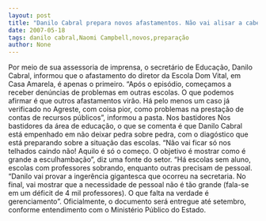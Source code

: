 ```yaml
---
layout: post
title: "Danilo Cabral prepara novos afastamentos. Não vai alisar a cabeça de gestores ruins"
date: 2007-05-18
tags: danilo cabral,Naomi Campbell,novos,preparação
author: None
---
```

Por meio de sua assessoria de imprensa, o secret&aacute;rio de Educa&ccedil;&atilde;o, Danilo Cabral, informou que o afastamento do diretor da Escola Dom Vital, em Casa Amarela, &eacute; apenas o primeiro.
&ldquo;Ap&oacute;s o epis&oacute;dio, come&ccedil;amos a receber den&uacute;ncias de problemas em outras escolas. O que podemos afirmar &eacute; que outros afastamentos vir&atilde;o. H&aacute; pelo menos um caso j&aacute; verificado no Agreste, com coisa pior, como problemas na presta&ccedil;&atilde;o de contas de recursos p&uacute;blicos&rdquo;, informou a pasta.
Nos bastidores
Nos bastidores da &aacute;rea de educa&ccedil;&atilde;o, o que se comenta &eacute; que Danilo Cabral est&aacute; empenhado em n&atilde;o deixar pedra sobre pedra, com o diag&oacute;stico que est&aacute; preparando sobre a situa&ccedil;&atilde;o das escolas.
&ldquo;N&atilde;o vai ficar s&oacute; nos telhados caindo n&atilde;o! Aquilo &eacute; s&oacute; o come&ccedil;o. O objetivo &eacute; mostrar como &eacute; grande a esculhamba&ccedil;&atilde;o&rdquo;, diz uma fonte do setor. &ldquo;H&aacute; escolas sem aluno, escolas com professores sobrando, enquanto outras precisam de pessoal. &ldquo;Danilo vai provar a inger&ecirc;ncia gigantesca que ocorreu na secretaria. No final, vai mostrar que a necessidade de pessoal n&atilde;o &eacute; t&atilde;o grande (fala-se em um d&eacute;ficit de 4 mil professores). O que falta na verdade &eacute; gerenciamento&rdquo;.
Oficialmente, o documento ser&aacute; entregue at&eacute; setembro, conforme entendimento com o Minist&eacute;rio P&uacute;blico do Estado. 